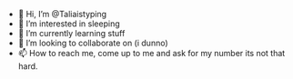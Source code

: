 - 👋 Hi, I’m @Taliaistyping
- 👀 I’m interested in sleeping
- 🌱 I’m currently learning stuff
- 💞️ I’m looking to collaborate on (i dunno)
- 📫 How to reach me, come up to me and ask for my number its not that hard.

<!---
Taliaistyping/Taliaistyping is a ✨ special ✨ repository because its `README.md` (this file) appears on your GitHub profile.
You can click the Preview link to take a look at your changes.
--->
